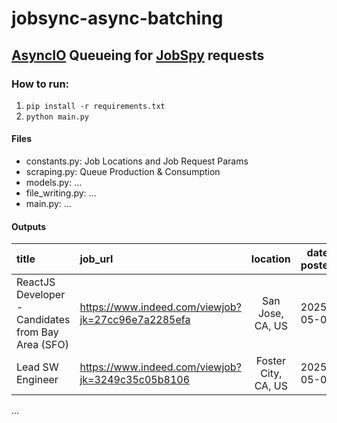 # jobsync-async-batching

## [AsyncIO](https://docs.python.org/3/library/asyncio.html) Queueing for [JobSpy](https://github.com/speedyapply/JobSpy) requests

### How to run:
1) `pip install -r requirements.txt`
2) `python main.py`

#### Files
* constants.py: Job Locations and Job Request Params
* scraping.py: Queue Production & Consumption
* models.py: ...
* file_writing.py: ...
* main.py: ...

#### Outputs
| title | job_url   | location    | date posted    | num_employees | job_url_direct |
|:------|:---------|:-----------:|-----------------|:-------------:|---------------:|
| ReactJS Developer - Candidates from Bay Area (SFO)  |https://www.indeed.com/viewjob?jk=27cc96e7a2285efa| San Jose, CA, US      |  2025-05-03               |    11-50           | http://www.indeed.com/job/reactjs-developer-candidates-bay-area-sfo-27cc96e7a2285efa    |
| Lead SW Engineer    |  https://www.indeed.com/viewjob?jk=3249c35c05b8106  |   Foster City, CA, US       |   2025-05-02   |  10,000+   |   https://jobs.smartrecruiters.com/Visa/744000057343243-lead-sw-engineer        |
...

